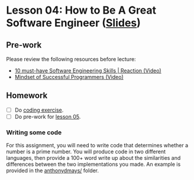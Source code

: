 # Lesson 04: How to Be A Great Software Engineer ([Slides](https://codedifferently.github.io/code-differently-24-q4/slides/#lesson_04))

## Pre-work

Please review the following resources before lecture:

* [10 must-have Software Engineering Skills | Reaction (Video)](https://www.youtube.com/watch?v=AMdSBKZgOJw)
* [Mindset of Successful Programmers (Video)](https://www.youtube.com/watch?v=nogh434ykF0)

## Homework

- [ ] Do [coding exercise](#writing-some-code).
- [ ] Do pre-work for [lesson 05](/lesson_05/).
  
### Writing some code

For this assignment, you will need to write code that determines whether a number is a prime number. You will produce code in two different languages, then provide a 100+ word write up about the similarities and differences between the two implementations you made. An example is provided in the [anthonydmays/](./anthonydmays/) folder.